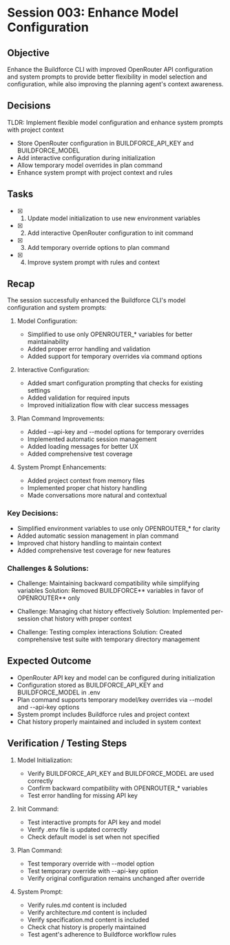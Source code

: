 # Session 003: Enhance Model Configuration

## Objective

Enhance the Buildforce CLI with improved OpenRouter API configuration and system prompts to provide better flexibility in model selection and configuration, while also improving the planning agent's context awareness.

## Decisions

TLDR: Implement flexible model configuration and enhance system prompts with project context

- Store OpenRouter configuration in BUILDFORCE_API_KEY and BUILDFORCE_MODEL
- Add interactive configuration during initialization
- Allow temporary model overrides in plan command
- Enhance system prompt with project context and rules

## Tasks

- [x] 1. Update model initialization to use new environment variables
- [x] 2. Add interactive OpenRouter configuration to init command
- [x] 3. Add temporary override options to plan command
- [x] 4. Improve system prompt with rules and context

## Recap

The session successfully enhanced the Buildforce CLI's model configuration and system prompts:

1. Model Configuration:

   - Simplified to use only OPENROUTER\_\* variables for better maintainability
   - Added proper error handling and validation
   - Added support for temporary overrides via command options

2. Interactive Configuration:

   - Added smart configuration prompting that checks for existing settings
   - Added validation for required inputs
   - Improved initialization flow with clear success messages

3. Plan Command Improvements:

   - Added --api-key and --model options for temporary overrides
   - Implemented automatic session management
   - Added loading messages for better UX
   - Added comprehensive test coverage

4. System Prompt Enhancements:
   - Added project context from memory files
   - Implemented proper chat history handling
   - Made conversations more natural and contextual

### Key Decisions:

- Simplified environment variables to use only OPENROUTER\_\* for clarity
- Added automatic session management in plan command
- Improved chat history handling to maintain context
- Added comprehensive test coverage for new features

### Challenges & Solutions:

- Challenge: Maintaining backward compatibility while simplifying variables
  Solution: Removed BUILDFORCE*\* variables in favor of OPENROUTER*\* only

- Challenge: Managing chat history effectively
  Solution: Implemented per-session chat history with proper context

- Challenge: Testing complex interactions
  Solution: Created comprehensive test suite with temporary directory management

## Expected Outcome

- OpenRouter API key and model can be configured during initialization
- Configuration stored as BUILDFORCE_API_KEY and BUILDFORCE_MODEL in .env
- Plan command supports temporary model/key overrides via --model and --api-key options
- System prompt includes Buildforce rules and project context
- Chat history properly maintained and included in system context

## Verification / Testing Steps

1. Model Initialization:

   - Verify BUILDFORCE_API_KEY and BUILDFORCE_MODEL are used correctly
   - Confirm backward compatibility with OPENROUTER\_\* variables
   - Test error handling for missing API key

2. Init Command:

   - Test interactive prompts for API key and model
   - Verify .env file is updated correctly
   - Check default model is set when not specified

3. Plan Command:

   - Test temporary override with --model option
   - Test temporary override with --api-key option
   - Verify original configuration remains unchanged after override

4. System Prompt:
   - Verify rules.md content is included
   - Verify architecture.md content is included
   - Verify specification.md content is included
   - Check chat history is properly maintained
   - Test agent's adherence to Buildforce workflow rules
